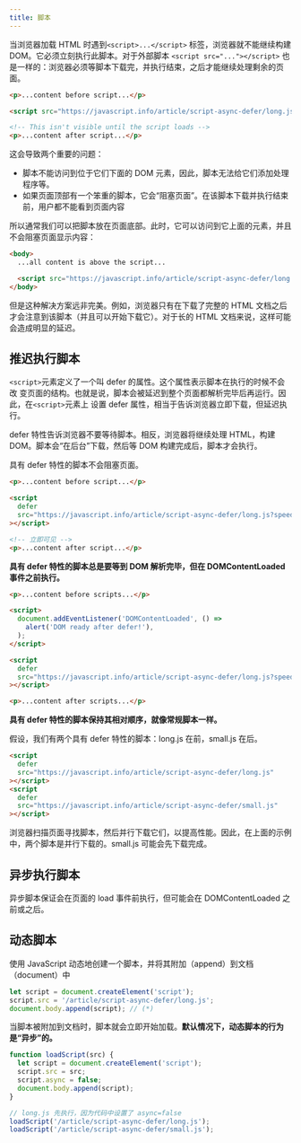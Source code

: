 ```yaml
---
title: 脚本
---
```


当浏览器加载 HTML 时遇到`<script>...</script>` 标签，浏览器就不能继续构建 DOM。它必须立刻执行此脚本。对于外部脚本 `<script src="..."></script>` 也是一样的：浏览器必须等脚本下载完，并执行结束，之后才能继续处理剩余的页面。

```html
<p>...content before script...</p>

<script src="https://javascript.info/article/script-async-defer/long.js?speed=1"></script>

<!-- This isn't visible until the script loads -->
<p>...content after script...</p>
```

这会导致两个重要的问题：

- 脚本不能访问到位于它们下面的 DOM 元素，因此，脚本无法给它们添加处理程序等。
- 如果页面顶部有一个笨重的脚本，它会“阻塞页面”。在该脚本下载并执行结束前，用户都不能看到页面内容

所以通常我们可以把脚本放在页面底部。此时，它可以访问到它上面的元素，并且不会阻塞页面显示内容：

```html
<body>
  ...all content is above the script...

  <script src="https://javascript.info/article/script-async-defer/long.js?speed=1"></script>
</body>
```

但是这种解决方案远非完美。例如，浏览器只有在下载了完整的 HTML 文档之后才会注意到该脚本（并且可以开始下载它）。对于长的 HTML 文档来说，这样可能会造成明显的延迟。

## 推迟执行脚本

`<script>`元素定义了一个叫 defer 的属性。这个属性表示脚本在执行的时候不会改 变页面的结构。也就是说，脚本会被延迟到整个页面都解析完毕后再运行。因此，在`<script>`元素上 设置 defer 属性，相当于告诉浏览器立即下载，但延迟执行。

defer 特性告诉浏览器不要等待脚本。相反，浏览器将继续处理 HTML，构建 DOM。脚本会“在后台”下载，然后等 DOM 构建完成后，脚本才会执行。

具有 defer 特性的脚本不会阻塞页面。

```html
<p>...content before script...</p>

<script
  defer
  src="https://javascript.info/article/script-async-defer/long.js?speed=1"
></script>

<!-- 立即可见 -->
<p>...content after script...</p>
```

**具有 defer 特性的脚本总是要等到 DOM 解析完毕，但在 DOMContentLoaded 事件之前执行。**

```html
<p>...content before scripts...</p>

<script>
  document.addEventListener('DOMContentLoaded', () =>
    alert('DOM ready after defer!'),
  );
</script>

<script
  defer
  src="https://javascript.info/article/script-async-defer/long.js?speed=1"
></script>

<p>...content after scripts...</p>
```

**具有 defer 特性的脚本保持其相对顺序，就像常规脚本一样。**

假设，我们有两个具有 defer 特性的脚本：long.js 在前，small.js 在后。

```html
<script
  defer
  src="https://javascript.info/article/script-async-defer/long.js"
></script>
<script
  defer
  src="https://javascript.info/article/script-async-defer/small.js"
></script>
```

浏览器扫描页面寻找脚本，然后并行下载它们，以提高性能。因此，在上面的示例中，两个脚本是并行下载的。small.js 可能会先下载完成。

## 异步执行脚本

异步脚本保证会在页面的 load 事件前执行，但可能会在 DOMContentLoaded 之前或之后。

## 动态脚本

使用 JavaScript 动态地创建一个脚本，并将其附加（append）到文档（document）中

```js
let script = document.createElement('script');
script.src = '/article/script-async-defer/long.js';
document.body.append(script); // (*)
```

当脚本被附加到文档时，脚本就会立即开始加载。**默认情况下，动态脚本的行为是“异步”的。**

```js
function loadScript(src) {
  let script = document.createElement('script');
  script.src = src;
  script.async = false;
  document.body.append(script);
}

// long.js 先执行，因为代码中设置了 async=false
loadScript('/article/script-async-defer/long.js');
loadScript('/article/script-async-defer/small.js');
```
